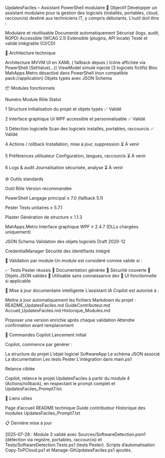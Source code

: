 UpdatesFaciles – Assistant PowerShell modulaire
🎯 Objectif
Développer un assistant modulaire pour la gestion des logiciels (installés, portables, cloud, raccourcis) destiné aux techniciens IT, y compris débutants. L’outil doit être :

Modulaire et réutilisable
Documenté automatiquement
Sécurisé (logs, audit, RGPD)
Accessible (WCAG 2.1)
Extensible (plugins, API locale)
Testé et validé
Intégrable (CI/CD)

🧰 Architecture technique

Architecture MVVM
UI en XAML (<Window> fallback depuis <MetroWindow>)
Icône affichée via PowerShell (SetValue(...))
ViewModel simulé injecté (3 logiciels fictifs)
Bloc MahApps.Metro désactivé dans PowerShell (non compatible pack://application)
Objets typés avec JSON Schema

📦 Modules fonctionnels



Numéro
Module
Rôle
Statut



1
Structure
Initialisation du projet et objets typés
✅ Validé


2
Interface graphique
UI WPF accessible et personnalisable
✅ Validé


3
Détection logicielle
Scan des logiciels installés, portables, raccourcis
✅ Validé


4
Actions / rollback
Installation, mise à jour, suppression
⏳ À venir


5
Préférences utilisateur
Configuration, langues, raccourcis
⏳ À venir


6
Logs & audit
Journalisation sécurisée, analyse
⏳ À venir


⚙️ Outils standards



Outil
Rôle
Version recommandée



PowerShell
Langage principal
≥ 7.0 (fallback 5.1)


Pester
Tests unitaires
≥ 5.7.1


Plaster
Génération de structure
≥ 1.1.3


MahApps.Metro
Interface graphique WPF
≥ 2.4.7 (DLLs chargées uniquement)


JSON Schema
Validation des objets logiciels
Draft 2020-12


CredentialManager
Sécurité des identifiants
Intégré


🧪 Validation par module
Un module est considéré comme valide si :

✅ Tests Pester réussis
📝 Documentation générée
🔐 Sécurité couverte
📁 Objets JSON valides
👤 Utilisable sans connaissance dev
🧩 UI fonctionnelle si applicable

📘 Mise à jour documentaire intelligente
L’assistant IA Copilot est autorisé à :

Mettre à jour automatiquement les fichiers Markdown du projet :
README_UpdatesFaciles.md
GuideContributeur.md
Accueil_UpdatesFaciles.md
Historique_Modules.md


Proposer une version enrichie après chaque validation
Attendre confirmation avant remplacement

🚀 Commandes Copilot
Lancement initial

Copilot, commence par générer :

La structure du projet
L’objet logiciel SoftwareApp
Le schéma JSON associé
La documentation
Les tests Pester
L’intégration dans main.ps1


Relance ciblée

Copilot, relance le projet UpdatesFaciles à partir du module 4 (Actions/rollback), en respectant le prompt complet et UpdatesFaciles_Prompt7.txt.

🔗 Liens utiles

Page d’accueil
README technique
Guide contributeur
Historique des modules
UpdatesFaciles_Prompt7.txt

📋 Dernière mise à jour

2025-07-28 : Module 3 validé avec Sources/SoftwareDetection.psm1 (détection via registre, portables, raccourcis) et Tests/SoftwareDetection.Tests.ps1 (tests Pester). Scripts d’automatisation Copy-ToPCloud.ps1 et Manage-GitUpdatesFaciles.ps1 ajoutés.
